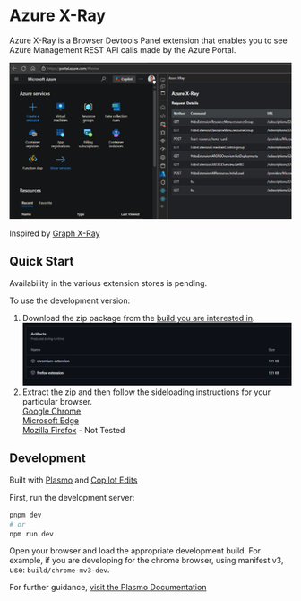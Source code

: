 # Azure X-Ray

Azure X-Ray is a Browser Devtools Panel extension that enables you to see Azure Management REST API calls made by the Azure Portal.

![alt text](images/README/example.png)

Inspired by [Graph X-Ray](https://graphxray.merill.net/)

## Quick Start

Availability in the various extension stores is pending.

To use the development version:

1. Download the zip package from the [build you are interested in](https://github.com/JustinGrote/azure-xray/actions).
![](images/README/image-1.png)
1. Extract the zip and then follow the sideloading instructions for your particular browser.
<br />[Google Chrome](https://developer.chrome.com/docs/extensions/get-started/tutorial/hello-world#load-unpacked)
<br />[Microsoft Edge](https://learn.microsoft.com/en-us/microsoft-edge/extensions-chromium/getting-started/extension-sideloading)
<br />[Mozilla Firefox](https://developer.mozilla.org/en-US/docs/Mozilla/Add-ons/WebExtensions/Your_first_WebExtension#installing) - Not Tested

## Development

Built with [Plasmo](https://docs.plasmo.com/) and [Copilot Edits](https://code.visualstudio.com/docs/copilot/copilot-edits)

First, run the development server:

```bash
pnpm dev
# or
npm run dev
```

Open your browser and load the appropriate development build. For example, if you are developing for the chrome browser, using manifest v3, use: `build/chrome-mv3-dev`.

For further guidance, [visit the Plasmo Documentation](https://docs.plasmo.com/)